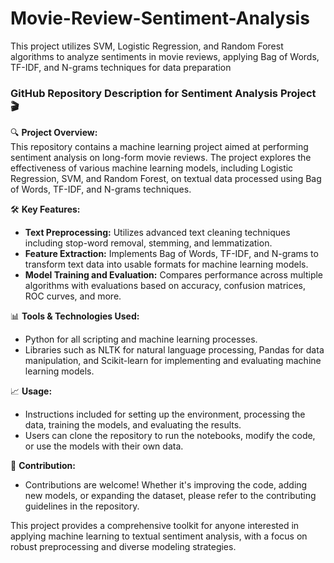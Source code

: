 # Movie-Review-Sentiment-Analysis
This project utilizes SVM, Logistic Regression, and Random Forest algorithms to analyze sentiments in movie reviews, applying Bag of Words, TF-IDF, and N-grams techniques for data preparation

### GitHub Repository Description for Sentiment Analysis Project 🎬

🔍 **Project Overview:**  
This repository contains a machine learning project aimed at performing sentiment analysis on long-form movie reviews. The project explores the effectiveness of various machine learning models, including Logistic Regression, SVM, and Random Forest, on textual data processed using Bag of Words, TF-IDF, and N-grams techniques.

🛠 **Key Features:**
- **Text Preprocessing:** Utilizes advanced text cleaning techniques including stop-word removal, stemming, and lemmatization.
- **Feature Extraction:** Implements Bag of Words, TF-IDF, and N-grams to transform text data into usable formats for machine learning models.
- **Model Training and Evaluation:** Compares performance across multiple algorithms with evaluations based on accuracy, confusion matrices, ROC curves, and more.

📊 **Tools & Technologies Used:**
- Python for all scripting and machine learning processes.
- Libraries such as NLTK for natural language processing, Pandas for data manipulation, and Scikit-learn for implementing and evaluating machine learning models.

📈 **Usage:**
- Instructions included for setting up the environment, processing the data, training the models, and evaluating the results.
- Users can clone the repository to run the notebooks, modify the code, or use the models with their own data.

🤝 **Contribution:**
- Contributions are welcome! Whether it's improving the code, adding new models, or expanding the dataset, please refer to the contributing guidelines in the repository.

This project provides a comprehensive toolkit for anyone interested in applying machine learning to textual sentiment analysis, with a focus on robust preprocessing and diverse modeling strategies.
